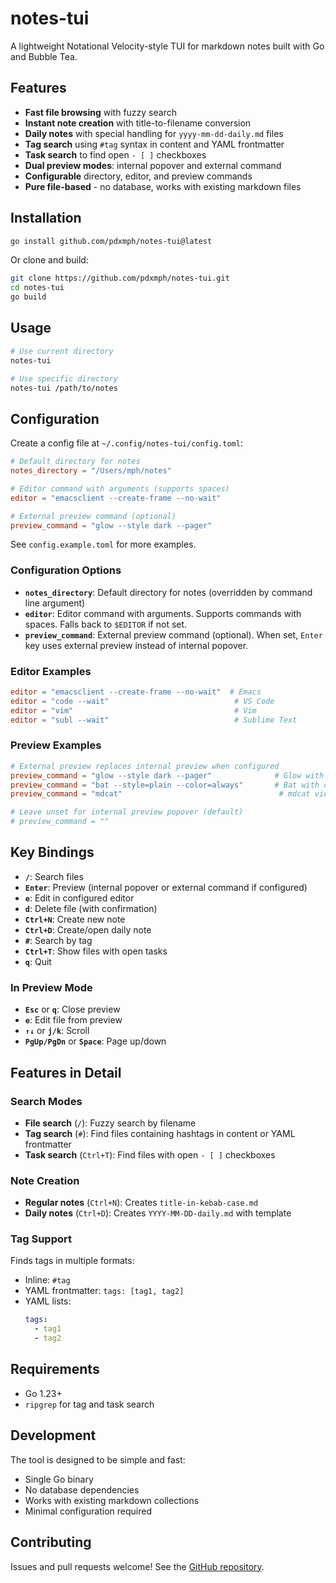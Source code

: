 # notes-tui

A lightweight Notational Velocity-style TUI for markdown notes built with Go and Bubble Tea.

## Features

- **Fast file browsing** with fuzzy search
- **Instant note creation** with title-to-filename conversion
- **Daily notes** with special handling for `yyyy-mm-dd-daily.md` files
- **Tag search** using `#tag` syntax in content and YAML frontmatter
- **Task search** to find open `- [ ]` checkboxes
- **Dual preview modes**: internal popover and external command
- **Configurable** directory, editor, and preview commands
- **Pure file-based** - no database, works with existing markdown files

## Installation

```bash
go install github.com/pdxmph/notes-tui@latest
```

Or clone and build:

```bash
git clone https://github.com/pdxmph/notes-tui.git
cd notes-tui
go build
```

## Usage

```bash
# Use current directory
notes-tui

# Use specific directory
notes-tui /path/to/notes
```

## Configuration

Create a config file at `~/.config/notes-tui/config.toml`:

```toml
# Default directory for notes
notes_directory = "/Users/mph/notes"

# Editor command with arguments (supports spaces)
editor = "emacsclient --create-frame --no-wait"

# External preview command (optional)
preview_command = "glow --style dark --pager"
```

See `config.example.toml` for more examples.

### Configuration Options

- **`notes_directory`**: Default directory for notes (overridden by command line argument)
- **`editor`**: Editor command with arguments. Supports commands with spaces. Falls back to `$EDITOR` if not set.
- **`preview_command`**: External preview command (optional). When set, `Enter` key uses external preview instead of internal popover.

### Editor Examples

```toml
editor = "emacsclient --create-frame --no-wait"  # Emacs
editor = "code --wait"                            # VS Code  
editor = "vim"                                    # Vim
editor = "subl --wait"                            # Sublime Text
```

### Preview Examples

```toml
# External preview replaces internal preview when configured
preview_command = "glow --style dark --pager"              # Glow with pager
preview_command = "bat --style=plain --color=always"       # Bat with color
preview_command = "mdcat"                                   # mdcat viewer

# Leave unset for internal preview popover (default)
# preview_command = ""
```

## Key Bindings

- **`/`**: Search files
- **`Enter`**: Preview (internal popover or external command if configured)
- **`e`**: Edit in configured editor
- **`d`**: Delete file (with confirmation)
- **`Ctrl+N`**: Create new note
- **`Ctrl+D`**: Create/open daily note
- **`#`**: Search by tag
- **`Ctrl+T`**: Show files with open tasks
- **`q`**: Quit

### In Preview Mode

- **`Esc`** or **`q`**: Close preview
- **`e`**: Edit file from preview
- **`↑↓`** or **`j/k`**: Scroll
- **`PgUp/PgDn`** or **`Space`**: Page up/down

## Features in Detail

### Search Modes

- **File search** (`/`): Fuzzy search by filename
- **Tag search** (`#`): Find files containing hashtags in content or YAML frontmatter
- **Task search** (`Ctrl+T`): Find files with open `- [ ]` checkboxes

### Note Creation

- **Regular notes** (`Ctrl+N`): Creates `title-in-kebab-case.md`
- **Daily notes** (`Ctrl+D`): Creates `YYYY-MM-DD-daily.md` with template

### Tag Support

Finds tags in multiple formats:
- Inline: `#tag` 
- YAML frontmatter: `tags: [tag1, tag2]`
- YAML lists:
  ```yaml
  tags:
    - tag1
    - tag2
  ```

## Requirements

- Go 1.23+
- `ripgrep` for tag and task search

## Development

The tool is designed to be simple and fast:
- Single Go binary
- No database dependencies  
- Works with existing markdown collections
- Minimal configuration required

## Contributing

Issues and pull requests welcome! See the [GitHub repository](https://github.com/pdxmph/notes-tui).
